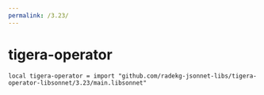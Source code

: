 ```yaml
---
permalink: /3.23/
---
```


# tigera-operator

```jsonnet
local tigera-operator = import "github.com/radekg-jsonnet-libs/tigera-operator-libsonnet/3.23/main.libsonnet"
```

